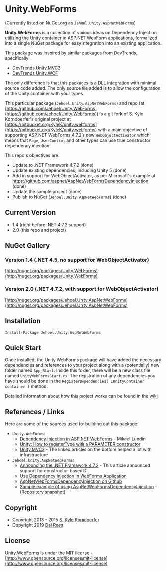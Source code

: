 
# Unity.WebForms

(Currently listed on NuGet.org as `Jehoel.Unity.AspNetWebForms`)

**Unity.WebForms** is a collection of various ideas on Dependency Injection utilizing the [Unity](http://unity.codeplex.com/) container in ASP.NET WebForm applications, formalized into a single NuGet package for easy integration into an existing application.

This package was inspired by similar packages from DevTrends, specifically:

* [DevTrends Unity.MVC3](http://nuget.org/packages/Unity.Mvc3/)
* [DevTrends Unity.WCF](http://nuget.org/packages/Unity.Wcf/)

The only difference is that this packages is a DLL integration with minimal source code added. The only source file added is to allow the configuration of the Unity container with your types.

This particular package (`Jehoel.Unity.AspNetWebForms`) and repo (at [https://github.com/Jehoel/Unity.WebForms](https://github.com/Jehoel/Unity.WebForms)) is a git fork of S. Kyle Korndoerfer's original project at [https://bitbucket.org/KyleK/unity.webforms](https://bitbucket.org/KyleK/unity.webforms) with a main objective of supporting ASP.NET WebForms 4.7.2's new `WebObjectActivator` which means that `Page`, `UserControl` and other types can use true constructor dependency injection.

This repo's objectives are:
* Update to .NET Framework 4.7.2 (done)
* Update existing dependencies, including Unity 5 (done)
* Add in support for WebObjectActivator, as per Microsoft's example at https://github.com/aspnet/AspNetWebFormsDependencyInjection (done)
* Update the sample project (done)
* Publish to NuGet (`Jehoel.Unity.AspNetWebForms`) (done)

## Current Version
* 1.4 (right before .NET 4.7.2 support)
* 2.0 (this repo and project)

## NuGet Gallery

### Version 1.4 (.NET 4.5, no support for WebObjectActivator)

[http://nuget.org/packages/Unity.WebForms](http://nuget.org/packages/Unity.WebForms)

### Version 2.0 (.NET 4.7.2, with support for WebObjectActivator)

[http://nuget.org/packages/Jehoel.Unity.AspNetWebForms](http://nuget.org/packages/Jehoel.Unity.AspNetWebForms)

## Installation
	Install-Package Jehoel.Unity.AspNetWebForms

## Quick Start
Once installed, the Unity.WebForms package will have added the necessary dependencies and references to your project along with a (potentially) new folder named `App_Start`. Inside this folder, there will be a new class file named `UnityWebFormsStart.cs`. The registration of any dependencies you have should be done in the `RegisterDependencies( IUnityContainer container )` method.

Detailed information about how this project works can be found in the [wiki][]

## References / Links
Here are some of the sources used for building out this package:

* `Unity.WebForms`:
	* [Dependency Injection in ASP.NET WebForms](http://litemedia.info/dependency-injection-in-asp.net-webforms) - Mikael Lundin
	* [Unity: How to registerType with a PARAMETER constructor](http://stackoverflow.com/a/4007337)
	* [Unity.MVC3](http://unitymvc3.codeplex.com/) - The linked articles on the bottom helped a lot with infrastructure
* `Jehoel.Unity.AspNetWebForms`:
	* [Announcing the .NET Framework 4.7.2](https://devblogs.microsoft.com/dotnet/announcing-the-net-framework-4-7-2/) - This article announced support for constructor-based DI.
	* [Use Dependency Injection In WebForms Application](https://devblogs.microsoft.com/aspnet/use-dependency-injection-in-webforms-application/)
	* [AspNetWebFormsDependencyInjection on Github](https://github.com/aspnet/AspNetWebFormsDependencyInjection)
	* [Sample example of using AspNetWebFormsDependencyInjection](https://github.com/Jinhuafei/examples/tree/master/DependencyInjection) - ([Repository snapshot](https://github.com/Jinhuafei/examples/tree/c6ddec606c710dde3a3c8747067d088c261d0cff))


## Copyright
* Copyright 2013 - 2015 [S. Kyle Korndoerfer](https://bitbucket.org/KyleK)
* Copyright 2019 [Dai Rees](https://github.com/Jehoel)


## License
Unity.WebForms is under the MIT license - [http://www.opensource.org/licenses/mit-license](http://www.opensource.org/licenses/mit-license)

[wiki]:https://bitbucket.org/KyleK/unity.webforms/wiki/
